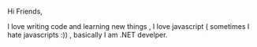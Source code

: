 Hi Friends,

I love writing code and learning new things , I love javascript ( sometimes I hate javascripts :)) , basically I am .NET develper.
